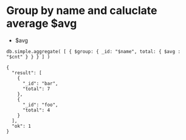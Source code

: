 # Group by name and caluclate average $avg

* $avg

```
db.simple.aggregate( [ { $group: { _id: "$name", total: { $avg : "$cnt" } } } ] )

{
  "result": [
    {
      "_id": "bar",
      "total": 7
    },
    {
      "_id": "foo",
      "total": 4
    }
  ],
  "ok": 1
}
```



